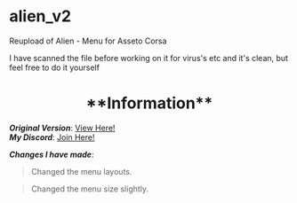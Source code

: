 # alien_v2
Reupload of Alien - Menu for Asseto Corsa

I have scanned the file before working on it for virus's etc and it's clean, but feel free to do it yourself

<h1 align="center">**Information**</a></h1>

***Original Version***:
<a href="https://www.unknowncheats.me/forum/other-games/511184-assetto-corsa-alien-torque-grip-downforce.html" target="blank">
View Here!</a>  
***My Discord***:
<a href="https://discord.gg/WHHsDjm73Y" target="blank">
Join Here!</a>

***Changes I have made***:
>Changed the menu layouts. 

>Changed the menu size slightly.
